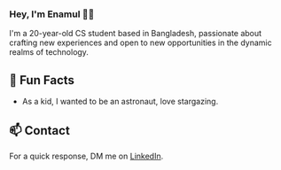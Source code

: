 ### Hey, I'm Enamul 👋🏻

I'm a 20-year-old CS student based in Bangladesh, passionate about crafting new experiences and open to new opportunities in the dynamic realms of technology.


## 🚀 Fun Facts 

- As a kid, I wanted to be an astronaut, love stargazing.


## 📫 Contact

 For a quick response, DM me on [LinkedIn](https://www.linkedin.com/in/enamulhasan01/). 
 
